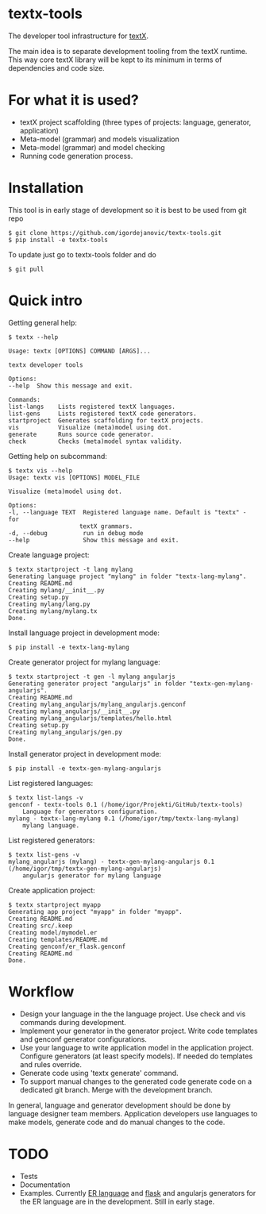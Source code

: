 # textx-tools

The developer tool infrastructure for [textX](https://github.com/igordejanovic/textX).

The main idea is to separate development tooling from the textX runtime.  This
way core textX library will be kept to its minimum in terms of dependencies
and code size.

# For what it is used?

 - textX project scaffolding (three types of projects: language, generator, application)
 - Meta-model (grammar) and models visualization
 - Meta-model (grammar) and model checking
 - Running code generation process.

# Installation

This tool is in early stage of development so it is best to be used from git
repo

    $ git clone https://github.com/igordejanovic/textx-tools.git
    $ pip install -e textx-tools

To update just go to textx-tools folder and do

    $ git pull

# Quick intro

Getting general help:

    $ textx --help

    Usage: textx [OPTIONS] COMMAND [ARGS]...

    textx developer tools

    Options:
    --help  Show this message and exit.

    Commands:
    list-langs    Lists registered textX languages.
    list-gens     Lists registered textX code generators.
    startproject  Generates scaffolding for textX projects.
    vis           Visualize (meta)model using dot.
    generate      Runs source code generator.
    check         Checks (meta)model syntax validity.

Getting help on subcommand:

    $ textx vis --help
    Usage: textx vis [OPTIONS] MODEL_FILE

    Visualize (meta)model using dot.

    Options:
    -l, --language TEXT  Registered language name. Default is "textx" - for
                        textX grammars.
    -d, --debug          run in debug mode
    --help               Show this message and exit.

Create language project:

    $ textx startproject -t lang mylang
    Generating language project "mylang" in folder "textx-lang-mylang".
    Creating README.md
    Creating mylang/__init__.py
    Creating setup.py
    Creating mylang/lang.py
    Creating mylang/mylang.tx
    Done.

Install language project in development mode:

    $ pip install -e textx-lang-mylang

Create generator project for mylang language:

    $ textx startproject -t gen -l mylang angularjs
    Generating generator project "angularjs" in folder "textx-gen-mylang-angularjs".
    Creating README.md
    Creating mylang_angularjs/mylang_angularjs.genconf
    Creating mylang_angularjs/__init__.py
    Creating mylang_angularjs/templates/hello.html
    Creating setup.py
    Creating mylang_angularjs/gen.py
    Done.

Install generator project in development mode:
    
    $ pip install -e textx-gen-mylang-angularjs

List registered languages:

    $ textx list-langs -v
    genconf - textx-tools 0.1 (/home/igor/Projekti/GitHub/textx-tools)
        Language for generators configuration.
    mylang - textx-lang-mylang 0.1 (/home/igor/tmp/textx-lang-mylang)
        mylang language.

List registered generators:
    
    $ textx list-gens -v
    mylang_angularjs (mylang) - textx-gen-mylang-angularjs 0.1 (/home/igor/tmp/textx-gen-mylang-angularjs)
        angularjs generator for mylang language

Create application project:

    $ textx startproject myapp
    Generating app project "myapp" in folder "myapp".
    Creating README.md
    Creating src/.keep
    Creating model/mymodel.er
    Creating templates/README.md
    Creating genconf/er_flask.genconf
    Creating README.md
    Done.

# Workflow

- Design your language in the the language project. Use check and vis commands
  during development.
- Implement your generator in the generator project. Write code templates and
  genconf generator configurations.
- Use your language to write application model in the application project.
  Configure generators (at least specify models). If needed do templates and
  rules override.
- Generate code using 'textx generate' command.
- To support manual changes to the generated code generate code on a dedicated
  git branch. Merge with the development branch.

In general, language and generator development should be done by language
designer team members. Application developers use languages to make models,
generate code and do manual changes to the code.


# TODO

- Tests
- Documentation
- Examples. Currently [ER
  language](https://github.com/igordejanovic/textx-lang-er) and
  [flask](https://github.com/igordejanovic/textx-gen-er-flask) and angularjs
  generators for the ER language are in the development. Still in early stage.

